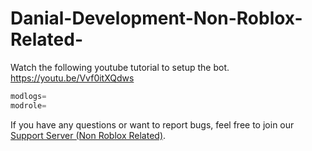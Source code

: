# Danial-Development-Non-Roblox-Related-

Watch the following youtube tutorial to setup the bot. https://youtu.be/Vvf0itXQdws

```js
modlogs=
modrole=
```

If you have any questions or want to report bugs, feel free to join our [Support Server (Non Roblox Related)](https://discord.gg/hvMNsdpQMe).
